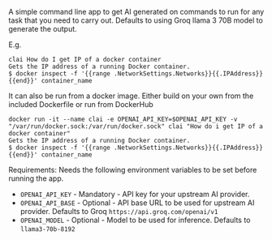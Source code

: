 A simple command line app to get AI generated on commands to run for any task that you need to carry out. Defaults to using Groq llama 3 70B model to generate the output.

E.g.
```
clai How do I get IP of a docker container
Gets the IP address of a running Docker container.
$ docker inspect -f '{{range .NetworkSettings.Networks}}{{.IPAddress}}{{end}}' container_name
```

It can also be run from a docker image. Either build on your own from the included Dockerfile or run from DockerHub

```
docker run -it --name clai -e OPENAI_API_KEY=$OPENAI_API_KEY -v "/var/run/docker.sock:/var/run/docker.sock" clai "How do i get IP of a docker container"
Gets the IP address of a running Docker container.
$ docker inspect -f '{{range .NetworkSettings.Networks}}{{.IPAddress}}{{end}}' container_name
```

Requirements:
Needs the following environment variables to be set before running the app.

- `OPENAI_API_KEY` - Mandatory - API key for your upstream AI provider.
- `OPENAI_API_BASE` - Optional - API base URL to be used for upstream AI provider. Defaults to Groq `https://api.groq.com/openai/v1`
- `OPENAI_MODEL` - Optional - Model to be used for inference. Defaults to `llama3-70b-8192`
